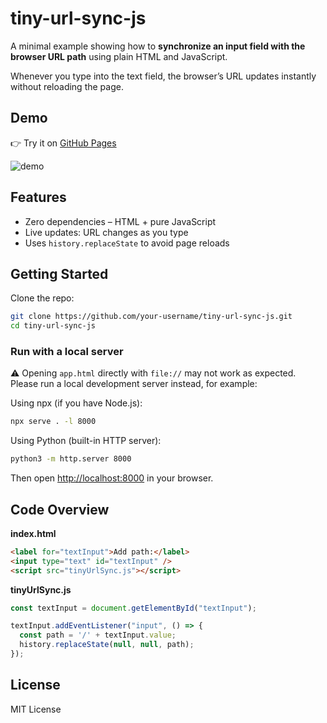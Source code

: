 # tiny-url-sync-js

A minimal example showing how to **synchronize an input field with the browser URL path** using plain HTML and JavaScript.

Whenever you type into the text field, the browser’s URL updates instantly without reloading the page.

## Demo

👉 Try it on [GitHub Pages](https://signothecat.github.io/tiny-url-sync-js/tinyUrlSync.html)

![demo](./screenshot.gif)

## Features

- Zero dependencies – HTML + pure JavaScript
- Live updates: URL changes as you type
- Uses `history.replaceState` to avoid page reloads

## Getting Started

Clone the repo:

```zsh
git clone https://github.com/your-username/tiny-url-sync-js.git
cd tiny-url-sync-js
```

### Run with a local server

⚠️ Opening `app.html` directly with `file://` may not work as expected.
Please run a local development server instead, for example:

Using npx (if you have Node.js):

```zsh
npx serve . -l 8000
```

Using Python (built-in HTTP server):

```zsh
python3 -m http.server 8000
```

Then open [http://localhost:8000](http://localhost:8000) in your browser.

## Code Overview

**index.html**
```html
<label for="textInput">Add path:</label>
<input type="text" id="textInput" />
<script src="tinyUrlSync.js"></script>
```

**tinyUrlSync.js**
```js
const textInput = document.getElementById("textInput");

textInput.addEventListener("input", () => {
  const path = '/' + textInput.value;
  history.replaceState(null, null, path);
});
```

## License

MIT License
